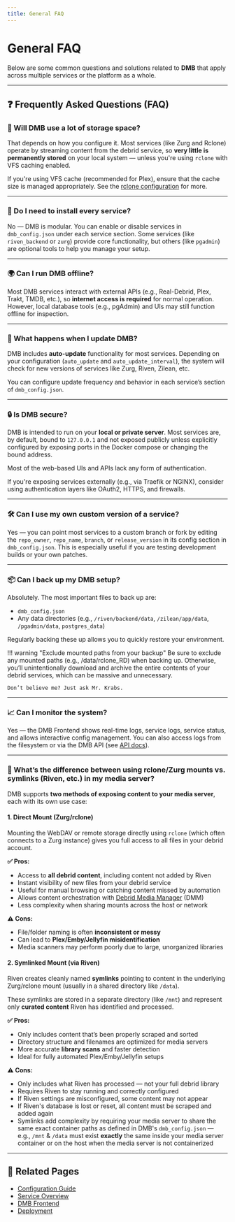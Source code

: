 ```yaml
---
title: General FAQ
---
```


# General FAQ

Below are some common questions and solutions related to **DMB** that apply across multiple services or the platform as a whole.

---

## ❓ Frequently Asked Questions (FAQ)

### 💾 Will DMB use a lot of storage space?

That depends on how you configure it. Most services (like Zurg and Rclone) operate by streaming content from the debrid service, so **very little is permanently stored** on your local system — unless you're using `rclone` with VFS caching enabled.

If you're using VFS cache (recommended for Plex), ensure that the cache size is managed appropriately. See the [rclone configuration](../services/rclone.md) for more.

---

### 🧱 Do I need to install every service?

No — DMB is modular. You can enable or disable services in `dmb_config.json` under each service section. Some services (like `riven_backend` or `zurg`) provide core functionality, but others (like `pgadmin`) are optional tools to help you manage your setup.

---

### 🌍 Can I run DMB offline?

Most DMB services interact with external APIs (e.g., Real-Debrid, Plex, Trakt, TMDB, etc.), so **internet access is required** for normal operation. However, local database tools (e.g., pgAdmin) and UIs may still function offline for inspection.

---

### 🔄 What happens when I update DMB?

DMB includes **auto-update** functionality for most services. Depending on your configuration (`auto_update` and `auto_update_interval`), the system will check for new versions of services like Zurg, Riven, Zilean, etc.

You can configure update frequency and behavior in each service’s section of `dmb_config.json`.

---

### 🔒 Is DMB secure?

DMB is intended to run on your **local or private server**. Most services are, by default, bound to `127.0.0.1` and not exposed publicly unless explicitly configured by exposing ports in the Docker compose or changing the bound address.

Most of the web-based UIs and APIs lack any form of authentication. 

If you're exposing services externally (e.g., via Traefik or NGINX), consider using authentication layers like OAuth2, HTTPS, and firewalls.

---

### 🛠️ Can I use my own custom version of a service?

Yes — you can point most services to a custom branch or fork by editing the `repo_owner`, `repo_name`, `branch`, or `release_version` in its config section in `dmb_config.json`. This is especially useful if you are testing development builds or your own patches.

---

### 📦 Can I back up my DMB setup?

Absolutely. The most important files to back up are:

- `dmb_config.json`
- Any data directories (e.g., `/riven/backend/data`, `/zilean/app/data`, `/pgadmin/data`, `postgres_data`)

Regularly backing these up allows you to quickly restore your environment.

!!! warning "Exclude mounted paths from your backup" 
    Be sure to exclude any mounted paths (e.g., /data/rclone_RD) when backing up. 
    Otherwise, you’ll unintentionally download and archive the entire contents of your debrid services, which can be massive and unnecessary.

    Don’t believe me? Just ask Mr. Krabs.

---

### 📈 Can I monitor the system?

Yes — the DMB Frontend shows real-time logs, service logs, service status, and allows interactive config management. You can also access logs from the filesystem or via the DMB API (see [API docs](../api/index.md)).

---

### 🔗 What’s the difference between using rclone/Zurg mounts vs. symlinks (Riven, etc.) in my media server?

DMB supports **two methods of exposing content to your media server**, each with its own use case:

#### 1. **Direct Mount (Zurg/rclone)**

Mounting the WebDAV or remote storage directly using `rclone` (which often connects to a Zurg instance) gives you full access to all files in your debrid account.

**✅ Pros:**

- Access to **all debrid content**, including content not added by Riven
- Instant visibility of new files from your debrid service
- Useful for manual browsing or catching content missed by automation
- Allows content orchestration with [Debrid Media Manager](https://github.com/debridmediamanager/debrid-media-manager) (DMM)
- Less complexity when sharing mounts across the host or network

**⚠️ Cons:**

- File/folder naming is often **inconsistent or messy**
- Can lead to **Plex/Emby/Jellyfin misidentification**
- Media scanners may perform poorly due to large, unorganized libraries

#### 2. **Symlinked Mount (via Riven)**

Riven creates cleanly named **symlinks** pointing to content in the underlying Zurg/rclone mount (usually in a shared directory like `/data`). 

These symlinks are stored in a separate directory (like `/mnt`) and represent only **curated content** Riven has identified and processed.

**✅ Pros:**

- Only includes content that’s been properly scraped and sorted
- Directory structure and filenames are optimized for media servers
- More accurate **library scans** and faster detection
- Ideal for fully automated Plex/Emby/Jellyfin setups

**⚠️ Cons:**

- Only includes what Riven has processed — not your full debrid library
- Requires Riven to stay running and correctly configured
- If Riven settings are misconfigured, some content may not appear
- If Riven's database is lost or reset, all content must be scraped and added again
- Symlinks add complexity by requiring your media server to share the same exact container paths as defined in DMB's `dmb_config.json` — e.g., `/mnt` & `/data` must exist **exactly** the same inside your media server container or on the host when the media server is not containerized  

---


## 📎 Related Pages

- [Configuration Guide](../features/configuration.md)
- [Service Overview](../services/index.md)
- [DMB Frontend](../services/dmb-frontend.md)
- [Deployment](../deployment/index.md)

